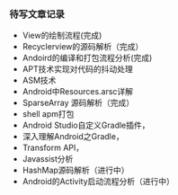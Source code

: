 ### 待写文章记录

- View的绘制流程(完成)
- Recyclerview的源码解析（完成）
- Andoird的编译和打包流程分析(完成)
- APT技术实现对代码的抖动处理
- ASM技术
- Android中Resources.arsc详解
- SparseArray 源码解析（完成）
- shell apm打包
- Android Studio自定义Gradle插件，
- 深入理解Android之Gradle，
- Transform API，
- Javassist分析
- HashMap源码解析（进行中）
- Android的Activity启动流程分析（进行中）
